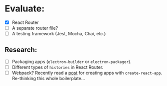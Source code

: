 # Evaluate:

- [x] React Router
- [ ] A separate router file?
- [ ] A testing framework (Jest, Mocha, Chai, etc.)

## Research:

- [ ] Packaging apps (`electron-builder` or `electron-packager`).
- [ ] Different types of `histories` in React Router.
- [ ] Webpack? Recently read a [post](https://medium.freecodecamp.com/building-an-electron-application-with-create-react-app-97945861647c#.jwxlm9a2v) for creating apps with `create-react-app`. Re-thinking this whole boilerplate...
